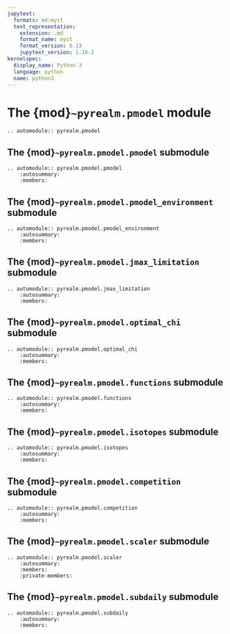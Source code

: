 ```yaml
---
jupytext:
  formats: md:myst
  text_representation:
    extension: .md
    format_name: myst
    format_version: 0.13
    jupytext_version: 1.16.2
kernelspec:
  display_name: Python 3
  language: python
  name: python3
---
```


# The {mod}`~pyrealm.pmodel` module

```{eval-rst}
.. automodule:: pyrealm.pmodel
```

## The {mod}`~pyrealm.pmodel.pmodel` submodule

```{eval-rst}
.. automodule:: pyrealm.pmodel.pmodel
    :autosummary:
    :members:
```

## The {mod}`~pyrealm.pmodel.pmodel_environment` submodule

```{eval-rst}
.. automodule:: pyrealm.pmodel.pmodel_environment
    :autosummary:
    :members:
```

## The {mod}`~pyrealm.pmodel.jmax_limitation` submodule

```{eval-rst}
.. automodule:: pyrealm.pmodel.jmax_limitation
    :autosummary:
    :members:
```

## The {mod}`~pyrealm.pmodel.optimal_chi` submodule

```{eval-rst}
.. automodule:: pyrealm.pmodel.optimal_chi
    :autosummary:
    :members:
```

## The {mod}`~pyrealm.pmodel.functions` submodule

```{eval-rst}
.. automodule:: pyrealm.pmodel.functions
    :autosummary:
    :members:
```

## The {mod}`~pyrealm.pmodel.isotopes` submodule

```{eval-rst}
.. automodule:: pyrealm.pmodel.isotopes
    :autosummary:
    :members:
```

## The {mod}`~pyrealm.pmodel.competition` submodule

```{eval-rst}
.. automodule:: pyrealm.pmodel.competition
    :autosummary:
    :members:
```

## The {mod}`~pyrealm.pmodel.scaler` submodule

```{eval-rst}
.. automodule:: pyrealm.pmodel.scaler
    :autosummary:
    :members:
    :private-members:
```

## The {mod}`~pyrealm.pmodel.subdaily` submodule

```{eval-rst}
.. automodule:: pyrealm.pmodel.subdaily
    :autosummary:
    :members:
```
